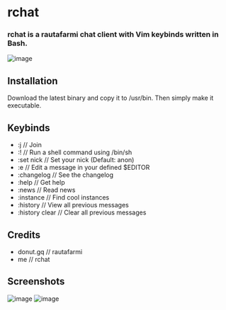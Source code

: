 # rchat
### rchat is a rautafarmi chat client with Vim keybinds written in Bash.

![image](https://user-images.githubusercontent.com/71722170/172469965-9b0d1d2b-f698-4765-874c-171283f7cd38.png)

## Installation
Download the latest binary and copy it to /usr/bin. Then simply make it executable.

## Keybinds
- :j // Join
- :! // Run a shell command using /bin/sh
- :set nick // Set your nick (Default: anon)
- :e // Edit a message in your defined $EDITOR
- :changelog // See the changelog
- :help // Get help
- :news // Read news
- :instance // Find cool instances
- :history // View all previous messages
- :history clear // Clear all previous messages

## Credits
- donut.gq // rautafarmi
- me // rchat

## Screenshots
![image](https://user-images.githubusercontent.com/71722170/172470021-5b12c580-095d-4e1f-bbb1-92424699237c.png)
![image](https://user-images.githubusercontent.com/71722170/172470104-f0e3438c-6667-4cf2-8e5c-864db581ddec.png)





